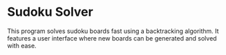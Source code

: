 # Sudoku Solver
This program solves sudoku boards fast using a backtracking algorithm. It features a user interface where new boards can be generated and solved with ease.
